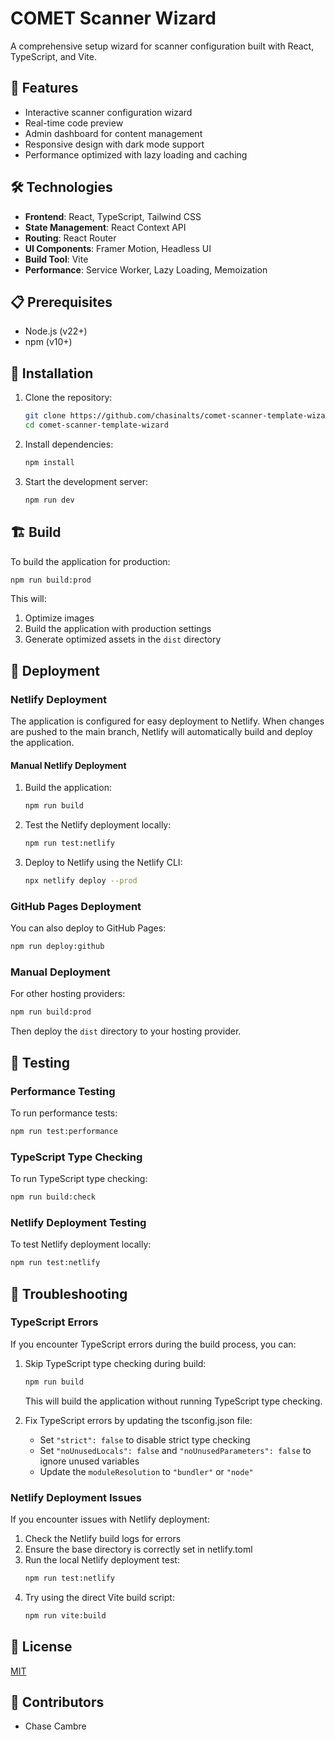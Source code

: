 # COMET Scanner Wizard

A comprehensive setup wizard for scanner configuration built with React, TypeScript, and Vite.

## 🚀 Features

- Interactive scanner configuration wizard
- Real-time code preview
- Admin dashboard for content management
- Responsive design with dark mode support
- Performance optimized with lazy loading and caching

## 🛠️ Technologies

- **Frontend**: React, TypeScript, Tailwind CSS
- **State Management**: React Context API
- **Routing**: React Router
- **UI Components**: Framer Motion, Headless UI
- **Build Tool**: Vite
- **Performance**: Service Worker, Lazy Loading, Memoization

## 📋 Prerequisites

- Node.js (v22+)
- npm (v10+)

## 🔧 Installation

1. Clone the repository:
   ```bash
   git clone https://github.com/chasinalts/comet-scanner-template-wizard.git
   cd comet-scanner-template-wizard
   ```

2. Install dependencies:
   ```bash
   npm install
   ```

3. Start the development server:
   ```bash
   npm run dev
   ```

## 🏗️ Build

To build the application for production:

```bash
npm run build:prod
```

This will:
1. Optimize images
2. Build the application with production settings
3. Generate optimized assets in the `dist` directory

## 🚀 Deployment

### Netlify Deployment

The application is configured for easy deployment to Netlify. When changes are pushed to the main branch, Netlify will automatically build and deploy the application.

#### Manual Netlify Deployment

1. Build the application:
   ```bash
   npm run build
   ```

2. Test the Netlify deployment locally:
   ```bash
   npm run test:netlify
   ```

3. Deploy to Netlify using the Netlify CLI:
   ```bash
   npx netlify deploy --prod
   ```

### GitHub Pages Deployment

You can also deploy to GitHub Pages:

```bash
npm run deploy:github
```

### Manual Deployment

For other hosting providers:

```bash
npm run build:prod
```

Then deploy the `dist` directory to your hosting provider.

## 🧪 Testing

### Performance Testing

To run performance tests:

```bash
npm run test:performance
```

### TypeScript Type Checking

To run TypeScript type checking:

```bash
npm run build:check
```

### Netlify Deployment Testing

To test Netlify deployment locally:

```bash
npm run test:netlify
```

## 🔧 Troubleshooting

### TypeScript Errors

If you encounter TypeScript errors during the build process, you can:

1. Skip TypeScript type checking during build:
   ```bash
   npm run build
   ```
   This will build the application without running TypeScript type checking.

2. Fix TypeScript errors by updating the tsconfig.json file:
   - Set `"strict": false` to disable strict type checking
   - Set `"noUnusedLocals": false` and `"noUnusedParameters": false` to ignore unused variables
   - Update the `moduleResolution` to `"bundler"` or `"node"`

### Netlify Deployment Issues

If you encounter issues with Netlify deployment:

1. Check the Netlify build logs for errors
2. Ensure the base directory is correctly set in netlify.toml
3. Run the local Netlify deployment test:
   ```bash
   npm run test:netlify
   ```
4. Try using the direct Vite build script:
   ```bash
   npm run vite:build
   ```

## 📝 License

[MIT](LICENSE)

## 👥 Contributors

- Chase Cambre
